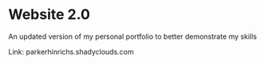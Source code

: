 # Website 2.0

An updated version of my personal portfolio to better demonstrate my skills

Link:
parkerhinrichs.shadyclouds.com

